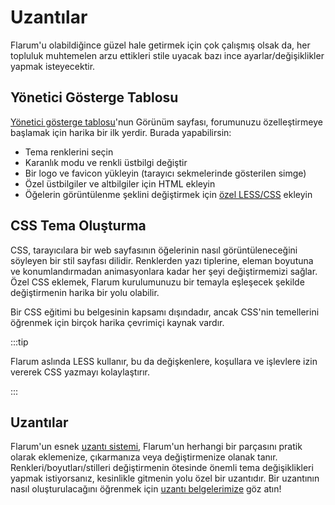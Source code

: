 # Uzantılar

Flarum'u olabildiğince güzel hale getirmek için çok çalışmış olsak da, her topluluk muhtemelen arzu ettikleri stile uyacak bazı ince ayarlar/değişiklikler yapmak isteyecektir.

## Yönetici Gösterge Tablosu

[Yönetici gösterge tablosu](admin.md)'nun Görünüm sayfası, forumunuzu özelleştirmeye başlamak için harika bir ilk yerdir. Burada yapabilirsin:

- Tema renklerini seçin
- Karanlık modu ve renkli üstbilgi değiştir
- Bir logo ve favicon yükleyin (tarayıcı sekmelerinde gösterilen simge)
- Özel üstbilgiler ve altbilgiler için HTML ekleyin
- Öğelerin görüntülenme şeklini değiştirmek için [özel LESS/CSS](#css-theming) ekleyin

## CSS Tema Oluşturma

CSS, tarayıcılara bir web sayfasının öğelerinin nasıl görüntüleneceğini söyleyen bir stil sayfası dilidir.
Renklerden yazı tiplerine, eleman boyutuna ve konumlandırmadan animasyonlara kadar her şeyi değiştirmemizi sağlar.
Özel CSS eklemek, Flarum kurulumunuzu bir temayla eşleşecek şekilde değiştirmenin harika bir yolu olabilir.

Bir CSS eğitimi bu belgesinin kapsamı dışındadır, ancak CSS'nin temellerini öğrenmek için birçok harika çevrimiçi kaynak vardır.

:::tip

Flarum aslında LESS kullanır, bu da değişkenlere, koşullara ve işlevlere izin vererek CSS yazmayı kolaylaştırır.

:::

## Uzantılar

Flarum'un esnek [uzantı sistemi](extensions.md), Flarum'un herhangi bir parçasını pratik olarak eklemenize, çıkarmanıza veya değiştirmenize olanak tanır.
Renkleri/boyutları/stilleri değiştirmenin ötesinde önemli tema değişiklikleri yapmak istiyorsanız, kesinlikle gitmenin yolu özel bir uzantıdır.
Bir uzantının nasıl oluşturulacağını öğrenmek için [uzantı belgelerimize](extend/README.md) göz atın!
